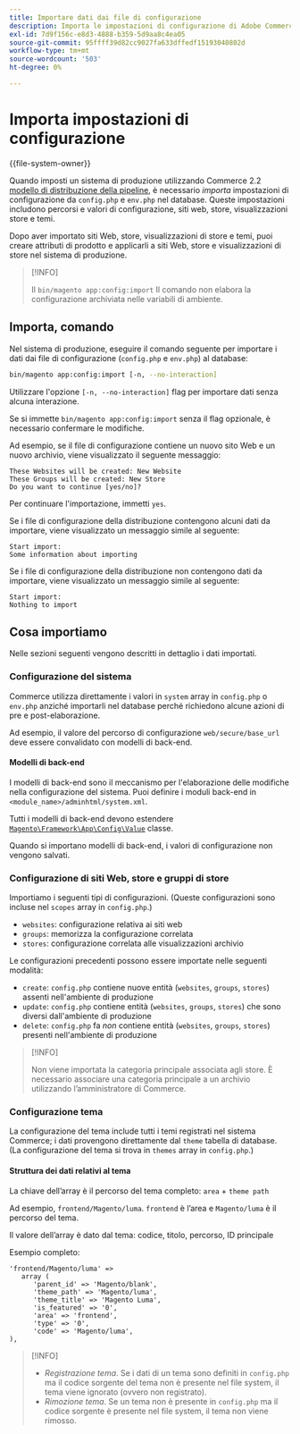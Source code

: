 ```yaml
---
title: Importare dati dai file di configurazione
description: Importa le impostazioni di configurazione di Adobe Commerce dai file di configurazione.
exl-id: 7d9f156c-e8d3-4888-b359-5d9aa8c4ea05
source-git-commit: 95ffff39d82cc9027fa633dffedf15193040802d
workflow-type: tm+mt
source-wordcount: '503'
ht-degree: 0%

---
```


# Importa impostazioni di configurazione

{{file-system-owner}}

Quando imposti un sistema di produzione utilizzando Commerce 2.2 [modello di distribuzione della pipeline](../deployment/technical-details.md), è necessario _importa_ impostazioni di configurazione da `config.php` e `env.php` nel database.
Queste impostazioni includono percorsi e valori di configurazione, siti web, store, visualizzazioni store e temi.

Dopo aver importato siti Web, store, visualizzazioni di store e temi, puoi creare attributi di prodotto e applicarli a siti Web, store e visualizzazioni di store nel sistema di produzione.

>[!INFO]
>
>Il `bin/magento app:config:import` Il comando non elabora la configurazione archiviata nelle variabili di ambiente.

## Importa, comando

Nel sistema di produzione, eseguire il comando seguente per importare i dati dai file di configurazione (`config.php` e `env.php`) al database:

```bash
bin/magento app:config:import [-n, --no-interaction]
```

Utilizzare l&#39;opzione `[-n, --no-interaction]` flag per importare dati senza alcuna interazione.

Se si immette `bin/magento app:config:import` senza il flag opzionale, è necessario confermare le modifiche.

Ad esempio, se il file di configurazione contiene un nuovo sito Web e un nuovo archivio, viene visualizzato il seguente messaggio:

```terminal
These Websites will be created: New Website
These Groups will be created: New Store
Do you want to continue [yes/no]?
```

Per continuare l&#39;importazione, immetti `yes`.

Se i file di configurazione della distribuzione contengono alcuni dati da importare, viene visualizzato un messaggio simile al seguente:

```terminal
Start import:
Some information about importing
```

Se i file di configurazione della distribuzione non contengono dati da importare, viene visualizzato un messaggio simile al seguente:

```terminal
Start import:
Nothing to import
```

## Cosa importiamo

Nelle sezioni seguenti vengono descritti in dettaglio i dati importati.

### Configurazione del sistema

Commerce utilizza direttamente i valori in `system` array in `config.php` o `env.php` anziché importarli nel database perché richiedono alcune azioni di pre e post-elaborazione.

Ad esempio, il valore del percorso di configurazione `web/secure/base_url` deve essere convalidato con modelli di back-end.

#### Modelli di back-end

I modelli di back-end sono il meccanismo per l&#39;elaborazione delle modifiche nella configurazione del sistema.
Puoi definire i moduli back-end in `<module_name>/adminhtml/system.xml`.

Tutti i modelli di back-end devono estendere [`Magento\Framework\App\Config\Value`](https://github.com/magento/magento2/blob/2.4/lib/internal/Magento/Framework/App/Config/Value.php) classe.

Quando si importano modelli di back-end, i valori di configurazione non vengono salvati.

### Configurazione di siti Web, store e gruppi di store

Importiamo i seguenti tipi di configurazioni.
(Queste configurazioni sono incluse nel `scopes` array in `config.php`.)

- `websites`: configurazione relativa ai siti web
- `groups`: memorizza la configurazione correlata
- `stores`: configurazione correlata alle visualizzazioni archivio

Le configurazioni precedenti possono essere importate nelle seguenti modalità:

- `create`: `config.php` contiene nuove entità (`websites`, `groups`, `stores`) assenti nell&#39;ambiente di produzione
- `update`: `config.php` contiene entità (`websites`, `groups`, `stores`) che sono diversi dall&#39;ambiente di produzione
- `delete`: `config.php` fa _non_ contiene entità (`websites`, `groups`, `stores`) presenti nell&#39;ambiente di produzione

>[!INFO]
>
>Non viene importata la categoria principale associata agli store. È necessario associare una categoria principale a un archivio utilizzando l’amministratore di Commerce.

### Configurazione tema

La configurazione del tema include tutti i temi registrati nel sistema Commerce; i dati provengono direttamente dal `theme` tabella di database. (La configurazione del tema si trova in `themes` array in `config.php`.)

#### Struttura dei dati relativi al tema

La chiave dell’array è il percorso del tema completo: `area` + `theme path`

Ad esempio, `frontend/Magento/luma`.
`frontend` è l’area e `Magento/luma` è il percorso del tema.

Il valore dell’array è dato dal tema: codice, titolo, percorso, ID principale

Esempio completo:

```php?start_inline=1
'frontend/Magento/luma' =>
   array (
      'parent_id' => 'Magento/blank',
      'theme_path' => 'Magento/luma',
      'theme_title' => 'Magento Luma',
      'is_featured' => '0',
      'area' => 'frontend',
      'type' => '0',
      'code' => 'Magento/luma',
),
```

>[!INFO]
>
>- _Registrazione tema_. Se i dati di un tema sono definiti in `config.php` ma il codice sorgente del tema non è presente nel file system, il tema viene ignorato (ovvero non registrato).
>- _Rimozione tema_. Se un tema non è presente in `config.php` ma il codice sorgente è presente nel file system, il tema non viene rimosso.
